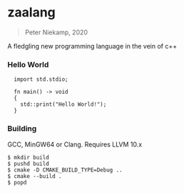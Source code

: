 # zaalang
> Peter Niekamp, 2020

A fledgling new programming language in the vein of c++

### Hello World
```
  import std.stdio;
  
  fn main() -> void
  {
    std::print("Hello World!");
  }
```

### Building
GCC, MinGW64 or Clang. Requires LLVM 10.x

```
$ mkdir build
$ pushd build
$ cmake -D CMAKE_BUILD_TYPE=Debug ..
$ cmake --build .
$ popd
```
